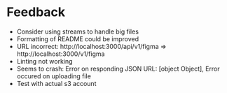 # Feedback

- Consider using streams to handle big files
- Formatting of README could be improved
- URL incorrect: http://localhost:3000/api/v1/figma => http://localhost:3000/v1/figma
- Linting not working
- Seems to crash: Error on responding JSON URL: [object Object], Error occured on uploading file
- Test with actual s3 account
